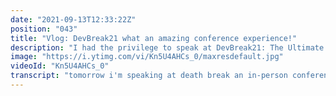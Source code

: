 ```yaml
---
date: "2021-09-13T12:33:22Z"
position: "043"
title: "Vlog: DevBreak21 what an amazing conference experience!"
description: "I had the privilege to speak at DevBreak21: The Ultimate Tech Festival. It's indeed more of a festival than a conference. Held in an ancient castle, the grounds allowed for lot's of activities and multiple talk tracks. \n\nI had a great time!\nSee more here: https://www.devbreak.io/\n\nFollow me here:\nWebsite: https://timbenniks.dev\nTwitter: https://twitter.com/timbenniks\nGithub: https://github.com/timbenniks"
image: "https://i.ytimg.com/vi/Kn5U4AHCs_0/maxresdefault.jpg"
videoId: "Kn5U4AHCs_0"
transcript: "tomorrow i'm speaking at death break an in-person conference a bit south of paris in an old castle it's gonna be amazing so i'll take you on my trip there and show you everything that's cool about it let's go [Music] i am in the car ready to rock our own car actually broke recently um mysteriously no less and our insurance actually gave us this car as a rental for a couple of days to kind of bridge the gap of not having a car which is really decent um so seven hours to the conference on we go so i just parked just to have a little break it's such a terrible place i didn't even want to eat my food here so i'll just go back in the car and eat it there like a poor salt oh boy it seems my fork has been submerged lovely i wanted to talk about the fact that this is the first trip i'm taking that's a little bit longer than let's say 100 kilometers in two years right other than moving house this is the first trip i'm taking to actually do something other than what is needed in life and we've been super careful with corona because my wife she's in the risk group so if she gets corona it's bad news and so she was also one of the first people in france to get vaccinated you know with all the elderly people and people at risk so that's great but still i'm going to a conference that is in person and i'm kind of worried right i'm going to be i brought like a lot of masks i'm taking safety precautions but still i could never forgive myself if i get corona and not get too sick right but then give it to my wife who would then go to the hospital that would be terrible so i'm being conscious contemplating this stuff while i eat but still wanting to go out and you know talk at a conference about my passion and my job and you know life is a balance so i better be careful and um yeah i'll go let's just dig into some food and back on the road so that was a pretty long drive but you know i'm feeling quite good um so i'll socialize a little with the other speakers i saw that some of them already arrived um that's more private so i won't put them on the flock that's not cool unless they want to of course so i just arrived and this is a really nice it's like a little cottage that you have for yourself and then all the speakers actually have their own and it's like on this really big land and there's like a big mansion there that they did up and to to actually make into like a hotel or jeets that's what they call it here in france it's really cool free speakers dinner this is just insane [Music] so [Music] i just woke up and i'm a little groggy it's a bit of a short night but what a speaker's dinner that was well i cannot open my eyes i'm still asleep and my talk is at three today so i have some time to wake up anyways i was at the table with an astronaut with someone who worked at the w3c for like 25 years who came up with svg i spoke to the guy who created the vlc video player which is like a player that's on like 90 of computers in the world and he does it for free like what a lineup wow i can only say this was just ridiculous i kind of need to wake up and look for coffee [Music] holy this doesn't look half bad [Music] [Music] this famous image known as earthrise is probably the most influential photograph ever taken you know up for the upcoming talks we have this afternoon uh we've got some exciting talks and also the party this evening so all right so i'm on my way to my talk it's in the tent right over there and here it's really nice and breezy but the tent is like 45 degrees or maybe like 90 something or 100 something um freedom degrees if you're from the us anyways um getting ready it's actually so hot there are almost no people here that's gonna be a very intimate affair with my talk i'm on my way back from the conference and man it was great i had a really good time and of course because it was in person i got to speak to people well at a distance of course the conference did a great job with security about corona if you didn't have like your qr code um for vaccination or test result you were just refused flat out and all the inside bits people were masks that was awesome and so i actually made some new friends because in person you can kind of mingle a bit more it was really nice and when i got started you probably saw a bit before in the video um in the tent where i was speaking it was like really hot like 45 degrees or something and so it started out with only like five people attending my talk and those were the five people i met those were all speakers and then the cameraman and the crew that's it but luckily over time it's filled up and people really enjoyed the talk and so i did have a good time um during a talk but then at one moment um the photographer lady came really close up and she started taking proper pictures of me because they're publicizing everything to talk about right but i felt like sweat drip while that happened so there are going to be some intense pictures of me anyways um i'm on the way back now i just drove like three hours um i didn't sleep that much but that's part of the game at conferences i guess i didn't drink much because i knew i would be destroyed in the car i wanted to talk about why i spoke about the discussions because in this vlog you probably don't really notice what that was about and so i spoke about the modern way of building websites and of course that's a really wide subject and so i focused a little bit more on something called the digital experience platform which is like basically every website has a is a platform with multiple things right you have a front and you have a back end you have cms you have marketing stuff you have analytics whatever this is all part of this platform and traditionally these platforms they were built as like one big suite of one chunk of software on one big server on big origin that would actually build these websites and so you can imagine if one piece of software does all these things that a website needs most of those things are going to be mediocre except for one or two and so traditionally all the big websites have this system and it's starting to you know hold them back it's really hard to iterate over specific parts they want to change them or they want to have one part much better they have to like get another contract and go out of this big suite of software it's just challenging and so nowadays there's lots of companies that are much smaller in scope but really good at what they do and new digital experience platforms that are coming out as we speak they actually use all these services separately that are really good at what they do and they choose exactly what they need so you might need not need e-commerce if you just have a block right or whatever and so you just choose what you need but that also comes with its complexities because how do you orchestrate everything together how do you make sure it works together and it's easy for both content editors and nerds like me or other developers to actually make all that work and so that was what my talk was about to how um where i work at uniform how we deal with this and how do we make it much better and yeah that was kind of fun it sounds kind of dry when i say it like this but the talk was actually well received of course i put in a lot of memes good stuff anyways i just wanted to kind of go over what i spoke about but it will be on youtube so you you'll be able to see it anyways um i better drive on cheers"
---
```



